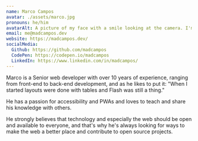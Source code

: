 ```yaml
---
name: Marco Campos
avatar: ./assets/marco.jpg
pronouns: he/him
avatarAlt: A picture of my face with a smile looking at the camera. I'm wearing aviator glasses, a fake fur winter hat and an orange scarf.
email: me@madcampos.dev
website: https://madcampos.dev/
socialMedia:
  Github: https://github.com/madcampos
  CodePen: https://codepen.io/madcampos
  LinkedIn: https://www.linkedin.com/in/madcampos/
---
```

Marco is a Senior web developer with over 10 years of experience, ranging from front-end to back-end development, and as he likes to put it: "When I started layouts were done with tables and Flash was still a thing."

He has a passion for accessibility and PWAs and loves to teach and share his knowledge with others.

He strongly believes that technology and especially the web should be open and available to everyone, and that's why he's always looking for ways to make the web a better place and contribute to open source projects.
